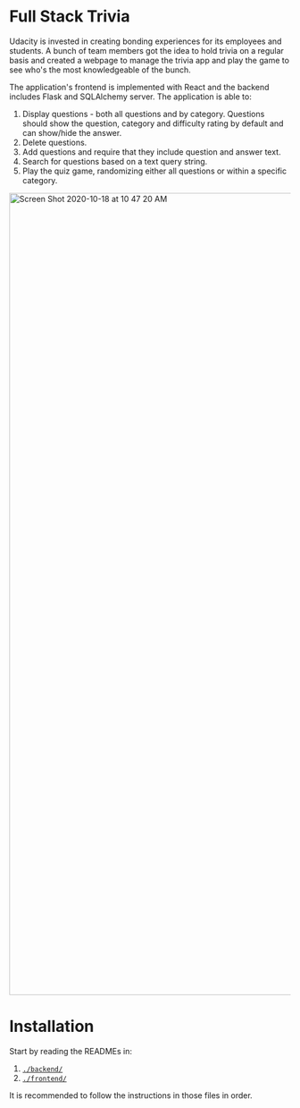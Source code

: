 # Full Stack Trivia 

Udacity is invested in creating bonding experiences for its employees and students. A bunch of team members got the idea to hold trivia on a regular basis and created a  webpage to manage the trivia app and play the game to see who's the most knowledgeable of the bunch.

The application's frontend is implemented with React and the backend includes Flask and SQLAlchemy server.
The application is able to:

1) Display questions - both all questions and by category. Questions should show the question, category and difficulty rating by default and can show/hide the answer. 
2) Delete questions.
3) Add questions and require that they include question and answer text.
4) Search for questions based on a text query string.
5) Play the quiz game, randomizing either all questions or within a specific category.
<img width="1435" alt="Screen Shot 2020-10-18 at 10 47 20 AM" src="https://user-images.githubusercontent.com/51233872/96361747-fd421180-1130-11eb-9f77-5b1f8dc2d489.png">

# Installation

Start by reading the READMEs in:
1. [`./backend/`](./backend/README.md)
2. [`./frontend/`](./frontend/README.md)

It is recommended to follow the instructions in those files in order.
